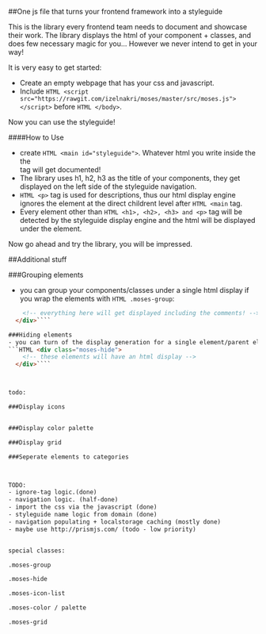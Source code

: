 ##One js file that turns your frontend framework into a styleguide

This is the library every frontend team needs to document and showcase their work. The library displays the html of your component + classes, and does few necessary magic for you... However we never intend to get in your way!

It is very easy to get started:

- Create an empty webpage that has your css and javascript.
- Include ```HTML <script src="https://rawgit.com/izelnakri/moses/master/src/moses.js"></script>``` before ```HTML </body>```.

Now you can use the styleguide!

####How to Use

- create ```HTML <main id="styleguide">```. Whatever html you write inside the the <main> tag will get documented!
- The library uses h1, h2, h3 as the title of your components, they get displayed on the left side of the styleguide navigation.
- ```HTML <p>``` tag  is used for descriptions, thus our html display engine ignores the element at the direct childrent level after ```HTML <main``` tag.
- Every element other than ```HTML <h1>, <h2>, <h3> and <p>``` tag will be detected by the styleguide display engine and the html will be displayed under the element.

Now go ahead and try the library, you will be impressed.

##Additional stuff

###Grouping elements
- you can group your components/classes under a single html display if you wrap the elements with ```HTML .moses-group```:
```HTML <div class="moses-group">
    <!-- everything here will get displayed including the comments! -->
  </div>````

###Hiding elements
- you can turn of the display generation for a single element/parent element with ```HTML .moses-hide```:
```HTML <div class="moses-hide">
    <!-- these elements will have an html display -->
  </div>````



todo: 

###Display icons


###Display color palette

###Display grid

###Seperate elements to categories



TODO: 
- ignore-tag logic.(done)
- navigation logic. (half-done)
- import the css via the javascript (done)
- styleguide name logic from domain (done)
- navigation populating + localstorage caching (mostly done)
- maybe use http://prismjs.com/ (todo - low priority)


special classes:

.moses-group

.moses-hide

.moses-icon-list

.moses-color / palette

.moses-grid

